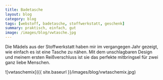 ```yaml
---
title: Badetasche
layout: blog
category: blog
tags: [webstoff, badetasche, stoffwerkstatt, geschenk]  
summary: praktisch, einfach, gut
image: /images/blog/vwtasche.jpg
---
```


Die Mädels aus der Stoffwerkstatt haben mir im vergangegen Jahr gezeigt, wie einfach es ist eine Tasche zu nähen. Mit dem unschlagbaren Design und meinem ersten Reißverschluss ist sie das perfekte mitbringsel für zwei ganz liebe Menschen.

![vwtaschemix]({{ site.baseurl }}/images/blog/vwtaschemix.jpg)
